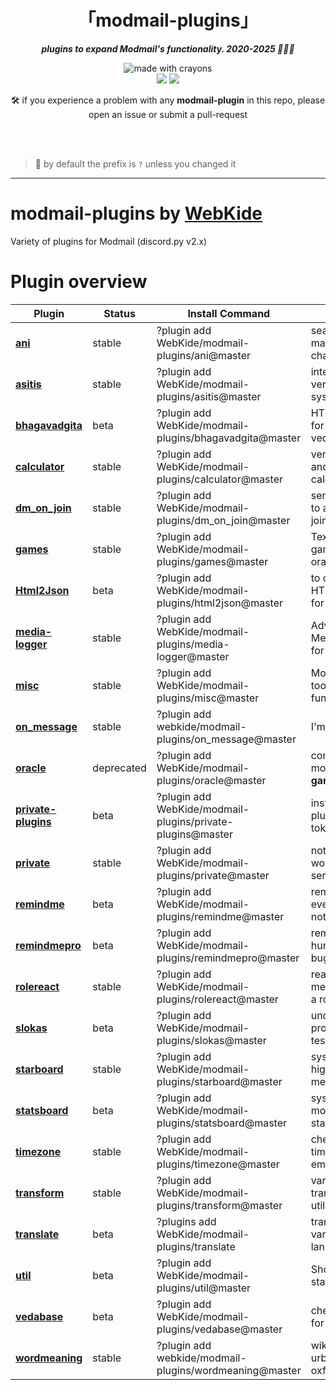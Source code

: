 <div align="center">
<h1>「modmail-plugins」</h1>
<p><b><i>plugins to expand Modmail's functionality. 2020-2025 🍆💦🍑</i></b></p>
</div>


<div align="center">
<img src="http://forthebadge.com/images/badges/made-with-crayons.svg?style=for-the-badge" alt="made with crayons"><br>
<img src="https://img.shields.io/badge/python-v3.7-12a4ff?style=for-the-badge&logo=python&logoColor=12a4ff">
<img src="https://img.shields.io/badge/library-discord%2Epy-ffbb10?style=for-the-badge">

<p>🛠️ if you experience a problem with any <b>modmail-plugin</b> in this repo, please open an issue or submit a pull-request</p>
<br><br>
</div>

> 🔸 by default the prefix is `?` unless you changed it


- - - -

# modmail-plugins by [WebKide](https://github.com/WebKide/modmail-plugins/)
Variety of plugins for Modmail (discord.py v2.x)

# Plugin overview

| Plugin                                                                                        | Status     | Install Command                                            | Notes                                 |
|-----------------------------------------------------------------------------------------------|------------|------------------------------------------------------------|---------------------------------------|
| [**ani**](https://github.com/WebKide/modmail-plugins/tree/master/ani)                         | stable     | ?plugin add WebKide/modmail-plugins/ani@master             | search - Anime, manga, and characters |
| [**asitis**](https://github.com/WebKide/modmail-plugins/tree/master/asitis)                   | stable     | ?plugin add WebKide/modmail-plugins/asitis@master          | interactive verse retrieval system    |
| [**bhagavadgita**](https://github.com/WebKide/modmail-plugins/tree/master/bhagavadgita)       | beta       | ?plugin add WebKide/modmail-plugins/bhagavadgita@master    | HTTP request for verses vedabase.io   |
| [**calculator**](https://github.com/WebKide/modmail-plugins/tree/master/calculator)           | stable     | ?plugin add WebKide/modmail-plugins/calculator@master      | very flexible and powerful calculator |
| [**dm_on_join**](https://github.com/WebKide/modmail-plugins/tree/master/dm_on_join)           | stable     | ?plugin add WebKide/modmail-plugins/dm_on_join@master      | send a message to a user upon joining |
| [**games**](https://github.com/WebKide/modmail-plugins/tree/master/games)                     | stable     | ?plugin add WebKide/modmail-plugins/games@master           | Text based games and oracles          |
| [**Html2Json**](https://github.com/WebKide/modmail-plugins/tree/master/html2json)             | beta       | ?plugin add WebKide/modmail-plugins/html2json@master       | to convert HTML to JSON for asitis    |
| [**media-logger**](https://github.com/WebKide/modmail-plugins/tree/master/media-logger)       | stable     | ?plugin add WebKide/modmail-plugins/media-logger@master    | Advanced Media Tracking for Modmail   |
| [**misc**](https://github.com/WebKide/modmail-plugins/tree/master/misc)                       | stable     | ?plugin add WebKide/modmail-plugins/misc@master            | Moderation tools & utility functions  |
| [**on_message**](https://github.com/WebKide/modmail-plugins/tree/master/on_message)           | stable     | ?plugin add webkide/modmail-plugins/on_message@master      | I'm dad                               |
| [**oracle**](https://github.com/WebKide/modmail-plugins/tree/master/oracle)                   | deprecated | ?plugin add WebKide/modmail-plugins/oracle@master          | commands moved to **games** plugin    |
| [**private-plugins**](https://github.com/WebKide/modmail-plugins/tree/master/private-plugins) | beta       | ?plugin add WebKide/modmail-plugins/private-plugins@master | instal private plugins with token     |
| [**private**](https://github.com/WebKide/modmail-plugins/tree/master/private)                 | stable     | ?plugin add WebKide/modmail-plugins/private@master         | not for you, only works on my server  |
| [**remindme**](https://github.com/WebKide/modmail-plugins/tree/master/remindme)               | beta       | ?plugin add WebKide/modmail-plugins/remindme@master        | reminder for events and notes         |
| [**remindmepro**](https://github.com/WebKide/modmail-plugins/tree/master/remindmepro)         | beta       | ?plugin add WebKide/modmail-plugins/remindmepro@master     | reminder, still hunting for bugs      |
| [**rolereact**](https://github.com/WebKide/modmail-plugins/tree/master/rolereact)             | stable     | ?plugin add WebKide/modmail-plugins/rolereact@master       | react to message to get a role        |
| [**slokas**](https://github.com/WebKide/modmail-plugins/tree/master/slokas)                   | beta       | ?plugin add WebKide/modmail-plugins/slokas@master          | under production and testing          |
| [**starboard**](https://github.com/WebKide/modmail-plugins/tree/master/starboard)             | stable     | ?plugin add WebKide/modmail-plugins/starboard@master       | system to highlight starred messages  |
| [**statsboard**](https://github.com/WebKide/modmail-plugins/tree/master/statsboard)           | beta       | ?plugin add WebKide/modmail-plugins/statsboard@master      | system to monitor server stats        |
| [**timezone**](https://github.com/WebKide/modmail-plugins/tree/master/timezone)               | stable     | ?plugin add WebKide/modmail-plugins/timezone@master        | check multiple timezones in embed     |
| [**transform**](https://github.com/WebKide/modmail-plugins/tree/master/transform)             | stable     | ?plugin add WebKide/modmail-plugins/transform@master       | various text transformation utilities |
| [**translate**](https://github.com/WebKide/modmail-plugins/tree/master/translate)             | beta       | ?plugins add WebKide/modmail-plugins/translate             | translate various languages           |
| [**util**](https://github.com/WebKide/modmail-plugins/tree/master/util)                       | beta       | ?plugin add WebKide/modmail-plugins/util@master            | Show Bot's env stats                  |
| [**vedabase**](https://github.com/WebKide/modmail-plugins/tree/master/vedabase)               | beta       | ?plugin add WebKide/modmail-plugins/vedabase@master        | check vedabase for verses             |
| [**wordmeaning**](https://github.com/WebKide/modmail-plugins/tree/master/wordmeaning)         | stable     | ?plugin add webkide/modmail-plugins/wordmeaning@master     | wikipedia, urbandictionary, oxford    |

